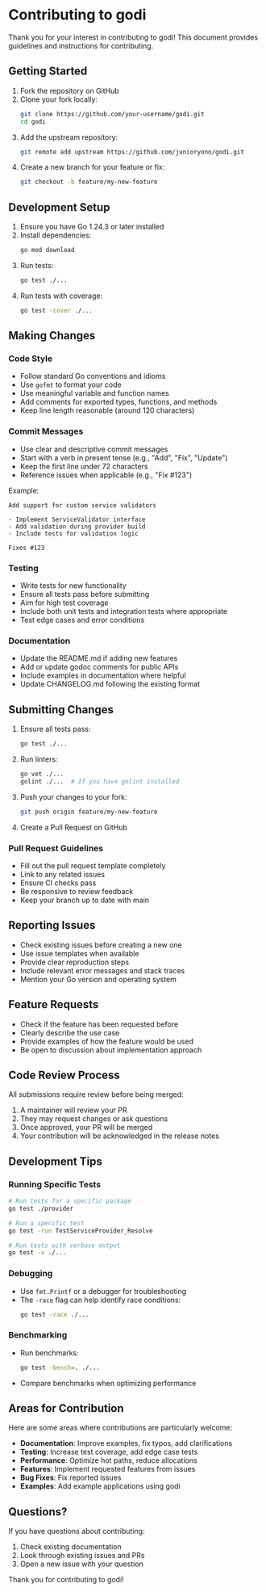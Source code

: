 # Contributing to godi

Thank you for your interest in contributing to godi! This document provides guidelines and instructions for contributing.

## Getting Started

1. Fork the repository on GitHub
2. Clone your fork locally:
   ```bash
   git clone https://github.com/your-username/godi.git
   cd godi
   ```
3. Add the upstream repository:
   ```bash
   git remote add upstream https://github.com/junioryono/godi.git
   ```
4. Create a new branch for your feature or fix:
   ```bash
   git checkout -b feature/my-new-feature
   ```

## Development Setup

1. Ensure you have Go 1.24.3 or later installed
2. Install dependencies:
   ```bash
   go mod download
   ```
3. Run tests:
   ```bash
   go test ./...
   ```
4. Run tests with coverage:
   ```bash
   go test -cover ./...
   ```

## Making Changes

### Code Style

- Follow standard Go conventions and idioms
- Use `gofmt` to format your code
- Use meaningful variable and function names
- Add comments for exported types, functions, and methods
- Keep line length reasonable (around 120 characters)

### Commit Messages

- Use clear and descriptive commit messages
- Start with a verb in present tense (e.g., "Add", "Fix", "Update")
- Keep the first line under 72 characters
- Reference issues when applicable (e.g., "Fix #123")

Example:

```
Add support for custom service validators

- Implement ServiceValidator interface
- Add validation during provider build
- Include tests for validation logic

Fixes #123
```

### Testing

- Write tests for new functionality
- Ensure all tests pass before submitting
- Aim for high test coverage
- Include both unit tests and integration tests where appropriate
- Test edge cases and error conditions

### Documentation

- Update the README.md if adding new features
- Add or update godoc comments for public APIs
- Include examples in documentation where helpful
- Update CHANGELOG.md following the existing format

## Submitting Changes

1. Ensure all tests pass:

   ```bash
   go test ./...
   ```

2. Run linters:

   ```bash
   go vet ./...
   golint ./...  # If you have golint installed
   ```

3. Push your changes to your fork:

   ```bash
   git push origin feature/my-new-feature
   ```

4. Create a Pull Request on GitHub

### Pull Request Guidelines

- Fill out the pull request template completely
- Link to any related issues
- Ensure CI checks pass
- Be responsive to review feedback
- Keep your branch up to date with main

## Reporting Issues

- Check existing issues before creating a new one
- Use issue templates when available
- Provide clear reproduction steps
- Include relevant error messages and stack traces
- Mention your Go version and operating system

## Feature Requests

- Check if the feature has been requested before
- Clearly describe the use case
- Provide examples of how the feature would be used
- Be open to discussion about implementation approach

## Code Review Process

All submissions require review before being merged:

1. A maintainer will review your PR
2. They may request changes or ask questions
3. Once approved, your PR will be merged
4. Your contribution will be acknowledged in the release notes

## Development Tips

### Running Specific Tests

```bash
# Run tests for a specific package
go test ./provider

# Run a specific test
go test -run TestServiceProvider_Resolve

# Run tests with verbose output
go test -v ./...
```

### Debugging

- Use `fmt.Printf` or a debugger for troubleshooting
- The `-race` flag can help identify race conditions:
  ```bash
  go test -race ./...
  ```

### Benchmarking

- Run benchmarks:
  ```bash
  go test -bench=. ./...
  ```
- Compare benchmarks when optimizing performance

## Areas for Contribution

Here are some areas where contributions are particularly welcome:

- **Documentation**: Improve examples, fix typos, add clarifications
- **Testing**: Increase test coverage, add edge case tests
- **Performance**: Optimize hot paths, reduce allocations
- **Features**: Implement requested features from issues
- **Bug Fixes**: Fix reported issues
- **Examples**: Add example applications using godi

## Questions?

If you have questions about contributing:

1. Check existing documentation
2. Look through existing issues and PRs
3. Open a new issue with your question

Thank you for contributing to godi!
